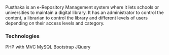 Pusthaka is an e-Repository Management system where it lets schools or universities to maintain a digital library. It has an administrator to control the content, a librarian to control the library and different levels of users depending on their access levels and category. 

<h3>Technologies</h3>
PHP with MVC
MySQL
Bootstrap
JQuery
